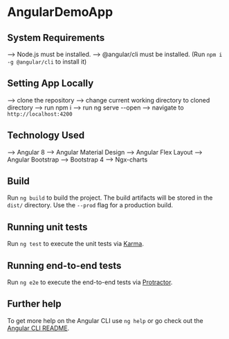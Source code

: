 # AngularDemoApp

## System Requirements
--> Node.js must be installed.
--> @angular/cli must be installed. (Run `npm i -g @angular/cli` to install it)

## Setting App Locally
--> clone the repository
--> change current working directory to cloned directory
--> run npm i
--> run ng serve --open
--> navigate to `http://localhost:4200`

## Technology Used
--> Angular 8
--> Angular Material Design
--> Angular Flex Layout
--> Angular Bootstrap
--> Bootstrap 4
--> Ngx-charts

## Build

Run `ng build` to build the project. The build artifacts will be stored in the `dist/` directory. Use the `--prod` flag for a production build.

## Running unit tests

Run `ng test` to execute the unit tests via [Karma](https://karma-runner.github.io).

## Running end-to-end tests

Run `ng e2e` to execute the end-to-end tests via [Protractor](http://www.protractortest.org/).

## Further help

To get more help on the Angular CLI use `ng help` or go check out the [Angular CLI README](https://github.com/angular/angular-cli/blob/master/README.md).
